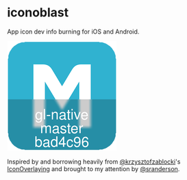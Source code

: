 # iconoblast

App icon dev info burning for iOS and Android. 

![](./sample.png)

Inspired by and borrowing heavily from [@krzysztofzablocki](https://github.com/krzysztofzablocki)'s [IconOverlaying](https://github.com/krzysztofzablocki/IconOverlaying) and brought to my attention by [@sranderson](https://github.com/sranderson]). 
